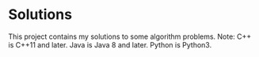 # Solutions
This project contains my solutions to some algorithm problems.
Note:
C++ is C++11 and later.
Java is Java 8 and later.
Python is Python3.